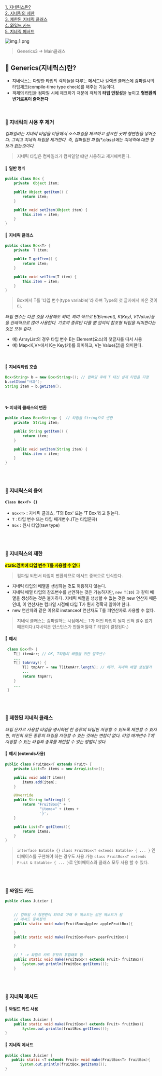 [1. 지네릭스란?](#-generics지네릭스란)<br>
[2. 지네릭의 제한](#-지네릭스의-제한)<br>
[3. 제한된 지네릭 클래스](#-제한된-지네릭-클래스)<br>
[4. 와일드 카드](#-와일드-카드)<br>
[5. 지네릭 메서드](#-지네릭-메서드)<br>

![img_1.png](img_1.png)
> Generics3 -> Main클래스


## 📕 Generics(지네릭스)란?
- 지네릭스는 다양한 타입의 객체들을 다루는 메서드나 컬렉션 클래스에 컴파일시의 타입체크(compile-time type check)를 해주는 기능이다.
- 객체의 타입을 컴파일 시에 체크하기 때문에 객체의 **타입 안정성**을 높이고 **형변환의 번거로움이 줄어든다**

<br>

### 📝 지네릭의 사용 후 제거
_컴파일러는 지네릭 타입을 이용해서 소스파일을 체크하고 필요한 곳에 형변환을 넣어준다. 그리고 지네릭 타입을 제거한다. 즉, 컴파일된 파일(*.class)에는 지네릭에 대한 정보가 없는것이다._
> 지네릭 타입은 컴파일러가 컴파일할 떄만 사용하고 제거해버린다.

#### 🔴 일반 형식
```java
public class Box {
    private  Object item;

    public Object getItem() {
        return item;
    }

    public void setItem(Object item) {
        this.item = item;
    }
}
```
#### 🔴 지네릭 클래스

```java
public class Box<T> {
    private  T item;

    public T getItem() {
        return item;
    }

    public void setItem(T item) {
        this.item = item;
    }
}
```

>Box에서 T를 '타입 변수(type variable)'라 하며 Type의 첫 글자에서 따온 것이다.

_타입 변수는 다른 것을 사용해도 되며, 의미 적으로 E(Element), K(Key), V(Value)등을 관례적으로 많이 사용한다. 기호의 종류만 다를 뿐 임의의 참조형 타입을 의미한다는 것은 모두 같다._

- 예) ArrayList의 경우 타입 변수 E는 Element(요소)의 첫글자를 따서 사용
- 예) Map<K,V>에서 K는 Key(키)를 의미하고, V는 Value(값)을 의미한다.

<br>

#### 🔴 지네릭타입 호출
```java
Box<String> b = new Box<String>(); // 컴파일 후에 T 대신 실제 타입을 지정
b.setItem("사과");
String item = b.getItem();
```

<br>

#### ✨ 지네릭 클래스의 변환
```java
public class Box<String> {  // 타입을 String으로 변환
    private  String item;

    public String getItem() {
        return item;
    }

    public void setItem(String item) {
        this.item = item;
    }
}
```

<br>
<br>


### 📝 지네릭스의 용어
#### `Class Box<T> {}`

- `Box<T>` : 지네릭 클래스, 'T의 Box' 또는 'T Box'라고 읽는다.
- `T` : 타입 변수 또는 타입 매개변수.(T는 타입문자)
- `Box` : 원시 타입(raw type)


<br>
<br>




### 📝 지네릭스의 제한
<span style="background-color:yellow">**static멤버에 타입 변수 T를 사용할 수 없다**</span>
> 컴파일 되면서 타입이 변환되므로 메서드 중복으로 인식한다.

- 지네릭 타입의 배열을 생성하는 것도 허용하지 않는다.
- 지네릭 배열 타입의 참조변수를 선언하는 것은 가능하지만, `new T[10]` 과 같이 배열을 생성하는 것은 불가하다. 지네릭 배열을 생성할 수 없는 것은 new 연산자 때문인데, 이 연산자는 컴파일 시점에 타입 T가 뭔지 정확히 알아야 한다.
- new 연산자와 같은 이유로 instanceof 연산자도 T를 피연산자로 사용할 수 없다.
> 지네릭 클래스는 컴파일하는 시점에서는 T가 어떤 타입이 될지 전혀 알수 없기 때문이다.(지네릭은 인스턴스가 만들어질때 T 타입이 결정된다.)

#### 🔴 예시
```java
 class Box<T> {
 	T[] itemArr; // OK, T타입의 배열을 위한 참조변수
 	...
 	T[] toArray() {
 		T[] tmpArr = new T[itemArr.length]; // 에러. 지네릭 배열 생성불가
 		...
 		return tmpArr;
 	}
 	...
 }
```

<br>
<br>

### 📝 제한된 지네릭 클래스
_타입 문자로 사용할 타입을 명시하면 한 종류의 타입만 저장할 수 있도록 제한할 수 있지만, 여전히 모든 종류의 타입을 지정할 수 있는 것에는 변함이 없다. 타입 매개변수 T에 지정할 수 있는 타입의 종류를 제한할 수 있는 방법이 있다._
#### 🔴 예시 (extends사용)
```java
public class FruitBox<T extends Fruit> {
    private List<T> items = new ArrayList<>();

    public void add(T item){
        items.add(item);
    }

    @Override
    public String toString() {
        return "FruitBox{" +
                "items=" + items +
                '}';
    }

    public List<T> getItems(){
        return items;
    }
}
```
> `interface Eatable {}`
`class FruitBox<T extends Eatable> { ... }`
인터페이스를 구현해야 하는 경우도 사용 가능
`class FruitBox<T extends Fruit & Eatable> { ... }`로 인터페이스와 클래스 모두 사용 할 수 있다.

<br>
<br>

### 📝 와일드 카드
```java
public class Juicier {
    
    
    // 컴파일 시 형변환이 되므로 아래 두 메소드는 같은 메소드가 됨
    // 메서드 중복정의
    public static void make(FruitBox<Apple> appleFruitBox){

    }
    public static void make(FruitBox<Pear> pearFruitBox){

    }
    
    // ? -> 와일드 카드 무엇이 투입돼도 됨
    public static void make(FruitBox<? extends Fruit> fruitBox){
        System.out.println(fruitBox.getItems());
    }
 ```

 <br>
<br>

### 📝 지네릭 메서드
#### 🔴 와일드 카드 사용
```java
public class Juicier {
    public static void make(FruitBox<? extends Fruit> fruitBox){
        System.out.println(fruitBox.getItems());
}
```
#### 🔴 지네릭 메서드
 ```java
public class Juicier {
    public static <T extends Fruit> void make(FruitBox<T> fruitBox){
        System.out.println(fruitBox.getItems());
}
```